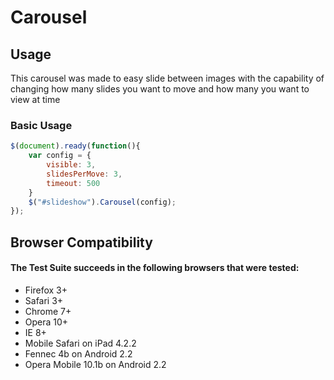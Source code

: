 # Carousel
## Usage

This carousel was made to easy slide between images with the capability of changing how many slides you want to move and how many you want to view at time

### Basic Usage
```javascript
$(document).ready(function(){ 
	var config = { 
		visible: 3,
		slidesPerMove: 3,
		timeout: 500
	}
	$("#slideshow").Carousel(config);
});
```


## Browser Compatibility

#### The Test Suite succeeds in the following browsers that were tested:

* Firefox 3+
* Safari 3+
* Chrome 7+
* Opera 10+
* IE 8+
* Mobile Safari on iPad 4.2.2
* Fennec 4b on Android 2.2
* Opera Mobile 10.1b on Android 2.2